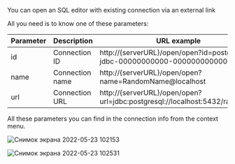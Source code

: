 You can open an SQL editor with existing connection via an external link

All you need is to know one of these parameters:

Parameter|Description|URL example
---|---|---
id|Connection ID|http://{serverURL}/open/open?id=postgres-jdbc-00000000000-00000000000000000
name|Connection name|http://{serverURL}/open/open?name=RandomName@localhost
url|Connection URL|http://{serverURL}/open/open?url=jdbc:postgresql://localhost:5432/randomdb

All these parameters you can find in the connection info from the context menu.

![Снимок экрана 2022-05-23 102153](https://user-images.githubusercontent.com/59531286/169770641-fab48a25-c3ac-4e56-b5aa-e89900d45bbe.png)

![Снимок экрана 2022-05-23 102531](https://user-images.githubusercontent.com/59531286/169769224-6af43b11-be18-4037-a145-6ab6b0255779.png)

